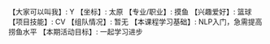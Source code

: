 【大家可以叫我】: Y
【坐标】: 太原
【专业/职业】: 摸鱼
【兴趣爱好】: 篮球
【项目技能】: CV
【组队情况】: 暂无
【本课程学习基础】: NLP入门，急需提高捞鱼水平
【本期活动目标】: 一起学习进步